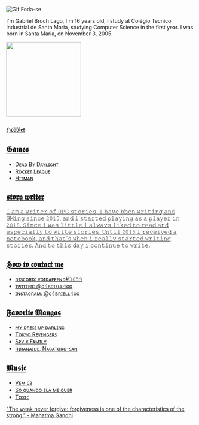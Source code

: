 ![Gif Foda-se](https://media4.giphy.com/media/RMwgs5kZqkRyhF24KK/giphy.gif)

I'm Gabriel Broch Lago, I'm 16 years old, I study at Colégio Tecnico Industrial de Santa Maria, studying Computer Science in the first year.
I was born in Santa Maria, on November 3, 2005.

<div align="left">
  <a href="https://github.com/Voi9d">
  <img height="200em" src="https://github-readme-stats.vercel.app/api?username=Voi9d&show_icons=true&theme=tokyonight&include_all_commits=true&count_private=true"/>
</div>


### ℌ𝔬𝔟𝔟𝔦𝔢𝔰

## 𝕲𝖆𝖒𝖊𝖘
* Dᴇᴀᴅ Bʏ Dᴀʏʟɪɢʜᴛ 	
* Rᴏᴄᴋᴇᴛ Lᴇᴀɢᴜᴇ 	
* Hɪᴛᴍᴀɴ

## 𝖘𝖙𝖔𝖗𝖞 𝖜𝖗𝖎𝖙𝖊𝖗

𝙸 𝚊𝚖 𝚊 𝚠𝚛𝚒𝚝𝚎𝚛 𝚘𝚏 𝚁𝙿𝙶 𝚜𝚝𝚘𝚛𝚒𝚎𝚜, 𝙸 𝚑𝚊𝚟𝚎 𝚋𝚋𝚎𝚗 𝚠𝚛𝚒𝚝𝚒𝚗𝚐 𝚊𝚗𝚍 𝙶𝙼𝚒𝚗𝚐 𝚜𝚒𝚗𝚌𝚎 𝟸𝟶𝟷𝟻, 𝚊𝚗𝚍 𝚒 𝚜𝚝𝚊𝚛𝚝𝚎𝚍 𝚙𝚕𝚊𝚢𝚒𝚗𝚐 𝚊𝚜 𝚊 𝚙𝚕𝚊𝚢𝚎𝚛 𝚒𝚗 𝟸𝟶𝟷𝟾. 𝚂𝚒𝚗𝚌𝚎 𝚒 𝚠𝚊𝚜 𝚕𝚒𝚝𝚝𝚕𝚎 𝚒 𝚊𝚕𝚠𝚊𝚢𝚜 𝚕𝚒𝚔𝚎𝚍 𝚝𝚘 𝚛𝚎𝚊𝚍 𝚊𝚗𝚍 𝚎𝚜𝚙𝚎𝚌𝚒𝚊𝚕𝚕𝚢 𝚝𝚘 𝚠𝚛𝚒𝚝𝚎 𝚜𝚝𝚘𝚛𝚒𝚎𝚜. 𝚄𝚗𝚝𝚒𝚕 𝟸𝟶𝟷𝟻 𝚒 𝚛𝚎𝚌𝚎𝚒𝚟𝚎𝚍 𝚊 𝚗𝚘𝚝𝚎𝚋𝚘𝚘𝚔, 𝚊𝚗𝚍 𝚝𝚑𝚊𝚝´𝚜 𝚠𝚑𝚎𝚗 𝚒 𝚛𝚎𝚊𝚕𝚕𝚢 𝚜𝚝𝚊𝚛𝚝𝚎𝚍 𝚠𝚛𝚒𝚝𝚒𝚗𝚐 𝚜𝚝𝚘𝚛𝚒𝚎𝚜. 𝙰𝚗𝚍 𝚝𝚘 𝚝𝚑𝚒𝚜 𝚍𝚊𝚢 𝚒 𝚌𝚘𝚗𝚝𝚒𝚗𝚞𝚎 𝚝𝚘 𝚠𝚛𝚒𝚝𝚎.

## 𝕳𝖔𝖜 𝖙𝖔 𝖈𝖔𝖓𝖙𝖆𝖈𝖙 𝖒𝖊

* ᴅɪsᴄᴏʀᴅ: ᴠᴏɪᴅᴀᴘᴘᴇɴᴅ#𝟹𝟼𝟻𝟿  
* ᴛᴡɪᴛᴛᴇʀ: @ɢ𝟺ʙʀɪᴇʟʟ𝟺ɢᴏ 
* ɪɴsᴛᴀɢʀᴀᴍ: @ɢ𝟺ʙʀɪᴇʟʟ𝟺ɢᴏ

## 𝕱𝖆𝖛𝖔𝖗𝖎𝖙𝖊 𝕸𝖆𝖓𝖌𝖆𝖘

* ᴍʏ ᴅʀᴇꜱꜱ ᴜᴘ ᴅᴀʀʟɪɴɢ
* Tᴏᴋʏᴏ Rᴇᴠᴇɴɢᴇʀꜱ
* Sᴘʏ x Fᴀᴍɪʟʏ
* Iᴊɪʀᴀɴᴀɪᴅᴇ, Nᴀɢᴀᴛᴏʀᴏ-ꜱᴀɴ

## 𝕸𝖚𝖘𝖎𝖈

* Vᴇᴍ ᴄá
* Só ϙᴜᴀɴᴅᴏ ᴇʟᴀ ᴍᴇ ϙᴜᴇʀ
* Tᴏxɪᴄ

"The weak never forgive: forgiveness is one of the characteristics of the strong." - Mahatma Gandhi



